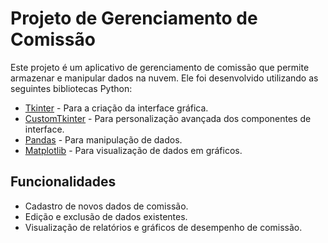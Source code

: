 # Projeto de Gerenciamento de Comissão

Este projeto é um aplicativo de gerenciamento de comissão que permite armazenar e manipular dados na nuvem. Ele foi desenvolvido utilizando as seguintes bibliotecas Python:

- [Tkinter](https://docs.python.org/3/library/tkinter.html) - Para a criação da interface gráfica.
- [CustomTkinter](https://github.com/codeslash21/customtkinter) - Para personalização avançada dos componentes de interface.
- [Pandas](https://pandas.pydata.org/) - Para manipulação de dados.
- [Matplotlib](https://matplotlib.org/) - Para visualização de dados em gráficos.

## Funcionalidades

- Cadastro de novos dados de comissão.
- Edição e exclusão de dados existentes.
- Visualização de relatórios e gráficos de desempenho de comissão.


